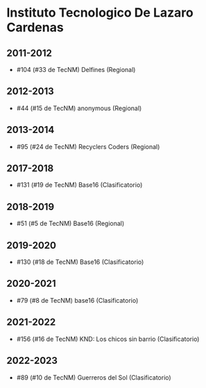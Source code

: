 # Instituto Tecnologico De Lazaro Cardenas

## 2011-2012

- #104 (#33 de TecNM) Delfines (Regional)

## 2012-2013

- #44 (#15 de TecNM) anonymous (Regional)

## 2013-2014

- #95 (#24 de TecNM) Recyclers Coders (Regional)

## 2017-2018

- #131 (#19 de TecNM) Base16 (Clasificatorio)

## 2018-2019

- #51 (#5 de TecNM) Base16 (Regional)

## 2019-2020

- #130 (#18 de TecNM) Base16 (Clasificatorio)

## 2020-2021

- #79 (#8 de TecNM) base16 (Clasificatorio)

## 2021-2022

- #156 (#16 de TecNM) KND: Los chicos sin barrio (Clasificatorio)

## 2022-2023

- #89 (#10 de TecNM) Guerreros del Sol (Clasificatorio)


